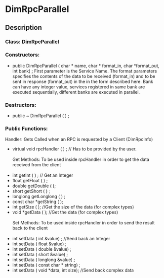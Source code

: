 # DimRpcParallel

## Description

### Class: DimRpcParallel

### Constructors:<br />
* public DimRpcParallel ( char * name, char * format_in, char *format_out, int bank) ; First parameter is the Service Name. The format parameters specifies the contents of the data to be received (format_in) and to be sent in response (format_out) in the in the form described here. Bank can have any integer value, services registered in same bank are executed sequentially, different banks are executed in parallel.<br />
### Destructors:<br />
* public ~ DimRpcParallel ( ) ;<br />
### Public Functions:<br />
Handler: Gets Called when an RPC is requested by a Client (DimRpcInfo) <br />
* virtual void rpcHandler ( ) ; // Has to be provided by the user.<br /><br />
Get Methods: To be used inside rpcHandler in order to get the data received from the client <br /><br />
* int getInt ( ) ; // Get an Integer
* float getFloat ( ) ;
* double getDouble ( );
* short getShort ( ) ;
* longlong getLonglong ( ) ;
* const char *getString ( );
* int getSize ( ); //Get the size of the data (for complex types)
* void *getData ( ); //Get the data (for complex types)<br /><br />
Set Methods: To be used inside rpcHandler in order to send the result back to the client <br /><br />
* int setData ( int &value) ; //Send back an Integer
* int setData ( float &value) ;
* int setData ( double &value) ;
* int setData ( short &value) ;
* int setData ( longlong &value) ;
* int setData ( const char * string) ;
* int setData ( void *data, int size); //Send back complex data
